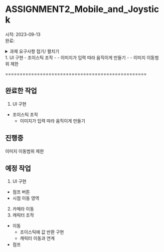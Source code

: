 # ASSIGNMENT2_Mobile_and_Joystick

시작: 2023-09-13 </br>
완료: 

<details>
<summary>과제 요구사항 접기/ 펼치기</summary>

============ Assignment2_Mobile_and_Joystick 과제 내용 ============

플랫폼: 모바일(안드로이드)</br>
시점: TPS 백뷰

1.
모바일 TPS에서의 캐릭터 조작을 위한 조이스틱 (외부 파키지 쓰지 말고 직접 구현) </br>
터치를 통한 시점 이동(회전) </br>
UI에 배치될 버튼(점프 및 미개발 버튼)을 구현 </br>

2. 
점프 구현할 때 함수 안에 직접 기능을 넣지 않고 이벤트/action을 이용한 Delegate 패턴으로 구현할 것 </br>
Action Func Delegate </br>
UnityAction UnityEvent(사실상 현재 유니티UI에서 사용되는 것들) </br>
를 사용한 스크립트 작성. </br>

기타 정해지지 않았거나 모호한 부분은 HexaWorld어플 조작 참고 </br>

=================================================
</details>1. UI 구현
- 조이스틱 조작
- - 이미지가 입력 따라 움직이게 만들기
- - 이미지 이동범위 제한

=================================================
## 완료한 작업
1. UI 구현
- 조이스틱 조작
    - 이미지가 입력 따라 움직이게 만들기

## 진행중
이미지 이동범위 제한

## 예정 작업
1. UI 구현
- 점프 버튼
- 시점 이동 영역
2. 카메라 이동
3. 캐릭터 조작
- 이동
    - 조이스틱에 값 반환 구현
    - 캐릭터 이동과 연계
- 점프